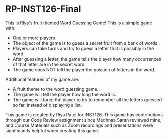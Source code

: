 # RP-INST126-Final

This is Riya's fruit themed Word Guessing Game! This is a simple game with: 
- One or more players
- The object of the game is to guess a secret fruit from a bank of words.
- Players can take turns and try to guess a letter that is possibly in the word.
- After guessing a letter, the game tells the player how many occurrences of that letter are in
the secret word.
- The game does NOT tell the player the position of letters in the word.

Additional features of my game are: 
- A fruit theme to the word guessing game.
- The game will tell the player how long the word is.
- The game will force the player to try to remember all the letters guessed so far, instead of displaying a list.

This game is created by Riya Patel for INST126. This game has contributions through our Code Review assignment since Medhnaa Saran reviewed mine, and Course Materials such as Zoom recordings and presentations were significantly helpful when creating this game. 
